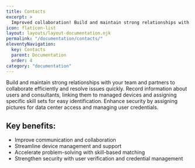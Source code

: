 ```yaml
---
title: Contacts
excerpt: >
  Improved collaboration! Build and maintain strong relationships with your team and partners through our centralized contact management system.
icon: flaticon-list
layout: layouts/layout-documentation.njk
permalink: "/documentation/contacts/"
eleventyNavigation:
  key: Contacts
  parent: Documentation
  order: 4
category: "documentation"
---
```


Build and maintain strong relationships with your team and partners to collaborate efficiently and resolve issues quickly. Record information about users and consultants, linking them to managed devices and assigning specific skill sets for easy identification. Enhance security by assigning pictures for data center access and managing user credentials.

## Key benefits:

- Improve communication and collaboration
- Streamline device management and support
- Accelerate problem-solving with skill-based matching
- Strengthen security with user verification and credential management
